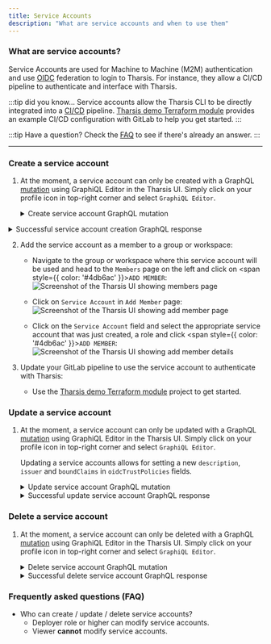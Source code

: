 ```yaml
---
title: Service Accounts
description: "What are service accounts and when to use them"
---
```


### What are service accounts?

Service Accounts are used for Machine to Machine (M2M) authentication and use [OIDC](https://openid.net/connect/) federation to login to Tharsis. For instance, they allow a CI/CD pipeline to authenticate and interface with Tharsis.

:::tip did you know...
Service accounts allow the Tharsis CLI to be directly integrated into a [CI/CD](https://en.wikipedia.org/wiki/CI/CD) pipeline. [Tharsis demo Terraform module](https://changeme.example.com) provides an example CI/CD configuration with GitLab to help you get started.
:::

:::tip Have a question?
Check the [FAQ](#frequently-asked-questions-faq) to see if there's already an answer.
:::

---

### Create a service account

1. At the moment, a service account can only be created with a GraphQL [mutation](https://graphql.org/learn/queries/#mutations) using GraphiQL Editor in the Tharsis UI. Simply click on your profile icon in top-right corner and select `GraphiQL Editor`.

   <details>
   <summary>Create service account GraphQL mutation</summary>

   ```graphql showLineNumbers
   mutation {
     createServiceAccount(
       input: {
         name: "enter-service-account-name-here"
         description: "Enter a description of your service account here."
         groupPath: "topGroup/nextGroup/.../lowestGroup"
         oidcTrustPolicies: [
           {
             issuer: "https://git.example.com"
             boundClaims: [
               {
                 name: "namespace_path"
                 value: "path to git group that will be granted access"
               }
             ]
           }
         ]
       }
     ) {
       serviceAccount {
         id
         resourcePath
       }
       problems {
         type
         message
       }
     }
   }
   ```

   > Add the `name` you want to use for your service account, an optional `description`, the `groupPath` starting with your top-level group down to the group where this service account will be used. Also, add the value of the `boundClaims` from the service account trust policy.

   :::tip

   Run with **&#9655;** (play) button in GraphiQL Editor.

   :::

   :::caution
   Service account names may only contain **digits**, **lowercase** letters with a **hyphen** or an **underscore** in non-leading or trailing positions.

   A service account's name **cannot** be changed once created. It will have to be deleted and recreated which is **dangerous**.
   :::

   :::caution api is not yet stable!

   Mutations are subject to change with improvements to the Tharsis API.

   :::

   </details>

  <details>
  <summary>Successful service account creation GraphQL response</summary>

   ```graphql showLineNumbers
   {
      "data": {
        "createServiceAccount": {
          "serviceAccount": {
            "id": "U0FfNGIyYWNkMmYtYTAxNy00MzljLTliYzItYzc4NWU5MzM5NWE5",
            "resourcePath": "test/a-sample-service-account"
          },
          "problems": [] # This must be empty.
        }
      },
      "extensions": {
        "cost": {
          "throttled": false,
          "requestedQueryCost": 10,
          "maxQueryCost": 0,
          "remaining": 0
        }
      }
   }
   ```

   :::info important!

   Note down the service account `id` somewhere safe incase you would like to modify the service account after creation. This will not be necessary after after more service account support is added to the Tharsis UI and is only needed for GraphQL mutations through `GraphiQL Editor`.

   :::

   :::caution api is not yet stable!

   Responses are subject to change with improvements to the Tharsis API.

   :::

   </details>

2. Add the service account as a member to a group or workspace:

   - Navigate to the group or workspace where this service account will be used and head to the `Members` page on the left and click on <span style={{ color: '#4db6ac' }}>`ADD MEMBER`</span>:
     ![Screenshot of the Tharsis UI showing members page](/img/service_accounts/members-page.png "Members page")

   - Click on `Service Account` in `Add Member` page:
     ![Screenshot of the Tharsis UI showing add member page](/img/service_accounts/add-member-page.png "Add member page")

   - Click on the `Service Account` field and select the appropriate service account that was just created, a role and click <span style={{ color: '#4db6ac' }}>`ADD MEMBER`</span>:
     ![Screenshot of the Tharsis UI showing add member details](/img/service_accounts/add-member-details.png "Add member details")

3. Update your GitLab pipeline to use the service account to authenticate with Tharsis:

   - Use the [Tharsis demo Terraform module](https://changeme.example.com) project to get started.

### Update a service account

1. At the moment, a service account can only be updated with a GraphQL [mutation](https://graphql.org/learn/queries/#mutations) using GraphiQL Editor in the Tharsis UI. Simply click on your profile icon in top-right corner and select `GraphiQL Editor`.

   Updating a service accounts allows for setting a new `description`, `issuer` and `boundClaims` in `oidcTrustPolicies` fields.

   <details>
   <summary>Update service account GraphQL mutation</summary>

   ```graphql showLineNumbers
   mutation {
     updateServiceAccount(
       input: {
         id: "U0FfMWI0MDljOWMtMDgxMy00ZmJjLTliM2EtM2YzNmRkNDIwYmI5" # Replace me!
         description: "This is the new description and its optional"
         oidcTrustPolicies: {
           issuer: "https://git.example.com"
           boundClaims: [
             {
               name: "namespace_path"
               value: "path to git group that will be granted access"
             }
           ]
         }
       }
     ) {
       problems {
         type
         message
       }
     }
   }
   ```

   > Replace the `id` field value with the one you copied when creating the service account.

   :::tip

   Run with **&#9655;** (play) button in GraphiQL Editor.

   :::

   :::caution api is not yet stable!

   Mutations are subject to change with improvements to the Tharsis API.

   :::

   </details>

   <details>
   <summary>Successful update service account GraphQL response</summary>

   ```graphql
   {
      "data": {
        "updateServiceAccount": {
          "problems": [] # This must be empty.
        }
      },
      "extensions": {
        "cost": {
          "throttled": false,
          "requestedQueryCost": 10,
          "maxQueryCost": 0,
          "remaining": 0
        }
      }
   }
   ```

   :::caution api is not yet stable!

   Responses are subject to change with improvements to the Tharsis API.

   :::

   </details>

### Delete a service account

1. At the moment, a service account can only be deleted with a GraphQL [mutation](https://graphql.org/learn/queries/#mutations) using GraphiQL Editor in the Tharsis UI. Simply click on your profile icon in top-right corner and select `GraphiQL Editor`.

   <details>
   <summary>Delete service account GraphQL mutation</summary>

   ```graphql showLineNumbers
   mutation {
     deleteServiceAccount(
       input: { id: "U0FfNGIyYWNkMmYtYTAxNy00MzljLTliYzItYzc4NWU5MzM5NWE5" } # Replace me!
     ) {
       problems {
         type
         message
       }
       clientMutationId
     }
   }
   ```

   > Replace the `id` field value with the one you copied when creating the service account.

   :::tip

   Run with **&#9655;** (play) button in GraphiQL Editor.

   :::

   :::caution api is not yet stable!

   Mutations are subject to change with improvements to the Tharsis API.

   :::

   :::danger deletion is dangerous

   Deleting a service account is an <u>**irreversible**</u> operation. Anything making use of this service account will **not** be able to authenticate with Tharsis such as a CI/CD pipeline. Proceed with **extreme** caution.

   :::

   </details>

   <details>
   <summary>Successful delete service account GraphQL response</summary>

   ```graphql
   {
      "data": {
        "deleteServiceAccount": {
          "problems": [], # This must be empty.
          "clientMutationId": null
        }
      },
      "extensions": {
        "cost": {
          "throttled": false,
          "requestedQueryCost": 10,
          "maxQueryCost": 0,
          "remaining": 0
        }
      }
   }
   ```

   :::caution api is not yet stable!

   Response are subject to change with improvements to the Tharsis API.

   :::

   </details>

### Frequently asked questions (FAQ)

- Who can create / update / delete service accounts?
  - Deployer role or higher can modify service accounts.
  - Viewer **cannot** modify service accounts.
